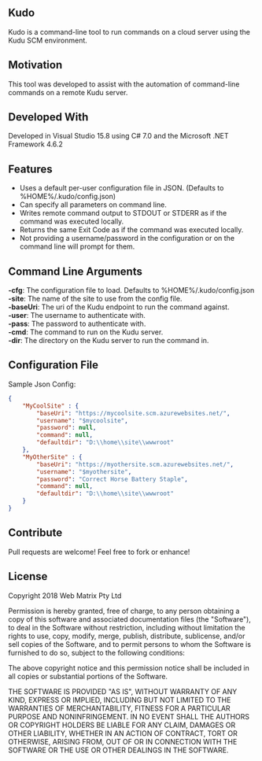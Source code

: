 ## Kudo
Kudo is a command-line tool to run commands on a cloud server using the Kudu SCM environment.

## Motivation
This tool was developed to assist with the automation of command-line commands on a remote Kudu server.

## Developed With
Developed in Visual Studio 15.8 using C# 7.0 and the Microsoft .NET Framework 4.6.2

## Features
* Uses a default per-user configuration file in JSON. (Defaults to %HOME%/.kudo/config.json)
* Can specify all parameters on command line.
* Writes remote command output to STDOUT or STDERR as if the command was executed locally.
* Returns the same Exit Code as if the command was executed locally.
* Not providing a username/password in the configuration or on the command line will prompt for them.

## Command Line Arguments
**-cfg**: The configuration file to load. Defaults to %HOME%/.kudo/config.json\
**-site**: The name of the site to use from the config file.\
**-baseUri**: The uri of the Kudu endpoint to run the command against.\
**-user**: The username to authenticate with.\
**-pass**: The password to authenticate with.\
**-cmd**: The command to run on the Kudu server.\
**-dir**: The directory on the Kudu server to run the command in.

## Configuration File
Sample Json Config:
```json
{
	"MyCoolSite" : {
		"baseUri": "https://mycoolsite.scm.azurewebsites.net/",
		"username": "$mycoolsite",
		"password": null,
		"command": null,
		"defaultdir": "D:\\home\\site\\wwwroot"
	},
	"MyOtherSite" : {
		"baseUri": "https://myothersite.scm.azurewebsites.net/",
		"username": "$myothersite",
		"password": "Correct Horse Battery Staple",
		"command": null,
		"defaultdir": "D:\\home\\site\\wwwroot"
	}
}
```

## Contribute
Pull requests are welcome! Feel free to fork or enhance!

## License
Copyright 2018 Web Matrix Pty Ltd

Permission is hereby granted, free of charge, to any person obtaining a copy of this software and associated documentation files (the "Software"),
to deal in the Software without restriction, including without limitation the rights to use, copy, modify, merge, publish, distribute, sublicense,
and/or sell copies of the Software, and to permit persons to whom the Software is furnished to do so, subject to the following conditions:

The above copyright notice and this permission notice shall be included in all copies or substantial portions of the Software.

THE SOFTWARE IS PROVIDED "AS IS", WITHOUT WARRANTY OF ANY KIND, EXPRESS OR IMPLIED, INCLUDING BUT NOT LIMITED TO THE WARRANTIES OF MERCHANTABILITY,
FITNESS FOR A PARTICULAR PURPOSE AND NONINFRINGEMENT. IN NO EVENT SHALL THE AUTHORS OR COPYRIGHT HOLDERS BE LIABLE FOR ANY CLAIM, DAMAGES OR OTHER
LIABILITY, WHETHER IN AN ACTION OF CONTRACT, TORT OR OTHERWISE, ARISING FROM, OUT OF OR IN CONNECTION WITH THE SOFTWARE OR THE USE OR OTHER DEALINGS
IN THE SOFTWARE.